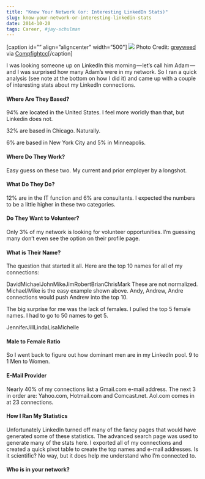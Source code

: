 ```yaml
---
title: "Know Your Network (or: Interesting LinkedIn Stats)"
slug: know-your-network-or-interesting-linkedin-stats
date: 2014-10-20
tags: Career, #jay-schulman
---
```


[caption id=”” align=”aligncenter” width=”500"]
![](__GHOST_URL__/content/images/max/800/0-M9b1QT3K-tyO6ECl.jpg)
Photo Credit: [greyweed](https://www.flickr.com/photos/21986855@N07/7607705630/) via [Compfight](http://compfight.com)[cc](https://creativecommons.org/licenses/by/2.0/)[/caption]

I was looking someone up on LinkedIn this morning — let’s call him Adam — and I was surprised how many Adam’s were in my network. So I ran a quick analysis (see note at the bottom on how I did it) and came up with a couple of interesting stats about my LinkedIn connections.

#### Where Are They Based?

94% are located in the United States. I feel more worldly than that, but Linkedin does not.

32% are based in Chicago. Naturally.

6% are based in New York City and 5% in Minneapolis.

#### Where Do They Work?

Easy guess on these two. My current and prior employer by a longshot.

#### What Do They Do?

12% are in the IT function and 6% are consultants. I expected the numbers to be a little higher in these two categories.

#### Do They Want to Volunteer?

Only 3% of my network is looking for volunteer opportunities. I’m guessing many don’t even see the option on their profile page.

#### What is Their Name?

The question that started it all. Here are the top 10 names for all of my connections:

 DavidMichaelJohnMikeJimRobertBrianChrisMark
These are not normalized. Michael/Mike is the easy example shown above. Andy, Andrew, Andre connections would push Andrew into the top 10.

The big surprise for me was the lack of females. I pulled the top 5 female names. I had to go to 50 names to get 5.

JenniferJillLindaLisaMichelle

#### Male to Female Ratio

So I went back to figure out how dominant men are in my LinkedIn pool. 9 to 1 Men to Women.

#### E-Mail Provider

Nearly 40% of my connections list a Gmail.com e-mail address. The next 3 in order are: Yahoo.com, Hotmail.com and Comcast.net. Aol.com comes in at 23 connections.

#### How I Ran My Statistics

Unfortunately LinkedIn turned off many of the fancy pages that would have generated some of these statistics. The advanced search page was used to generate many of the stats here. I exported all of my connections and created a quick pivot table to create the top names and e-mail addresses. Is it scientific? No way, but it does help me understand who I’m connected to.

#### Who is in your network?
